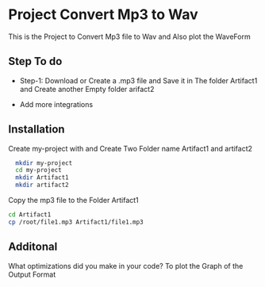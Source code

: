 
# Project Convert Mp3 to Wav 

This is the Project to Convert Mp3 file to Wav
and Also plot the WaveForm


## Step To do

- Step-1: Download or Create a .mp3 file and Save it in The folder Artifact1 and Create another Empty folder arifact2

- Add more integrations


## Installation

Create my-project with and Create Two Folder  name Artifact1 and artifact2

```bash
  mkdir my-project
  cd my-project
  mkdir Artifact1
  mkdir artifact2
```
Copy the mp3 file to the Folder Artifact1
```bash
cd Artifact1
cp /root/file1.mp3 Artifact1/file1.mp3


```
    
## Additonal

What optimizations did you make in your code? To plot the Graph of the Output Format



